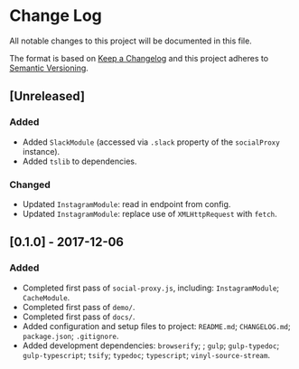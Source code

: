 # Change Log
All notable changes to this project will be documented in this file.

The format is based on [Keep a Changelog](http://keepachangelog.com/) and this project adheres to [Semantic Versioning](http://semver.org/).

## [Unreleased]
### Added
- Added `SlackModule` (accessed via `.slack` property of the `socialProxy` instance).
- Added `tslib` to dependencies.

### Changed
- Updated `InstagramModule`: read in endpoint from config.
- Updated `InstagramModule`: replace use of `XMLHttpRequest` with `fetch`.

## [0.1.0] - 2017-12-06
### Added
- Completed first pass of `social-proxy.js`, including: `InstagramModule`; `CacheModule`.
- Completed first pass of `demo/`.
- Completed first pass of `docs/`.
- Added configuration and setup files to project: `README.md`; `CHANGELOG.md`; `package.json`; `.gitignore`.
- Added development dependencies: `browserify`; ; `gulp`; `gulp-typedoc`; `gulp-typescript`; `tsify`; `typedoc`; `typescript`; `vinyl-source-stream`.
